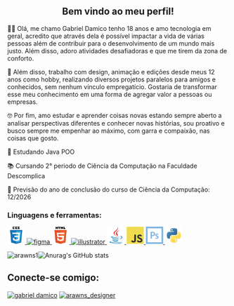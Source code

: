 <h2 align="center">Bem vindo ao meu perfil!</h2>

🙋‍♂️ Olá, me chamo Gabriel Damico tenho 18 anos e amo tecnologia em geral, acredito que através dela é possível impactar a vida de várias pessoas além de contribuir para o desenvolvimento de um mundo mais justo. Além disso, adoro atividades desafiadoras e que me tirem da zona de conforto.

🎨 Além disso, trabalho com design, animação e edições desde meus 12 anos como hobby, realizando diversos projetos paralelos para amigos e conhecidos, sem nenhum vínculo empregatício. Gostaria de transformar esse meu conhecimento em uma forma de agregar valor a pessoas ou empresas. 

🤓 Por fim, amo estudar e aprender coisas novas estando sempre aberto a analisar perspectivas diferentes e conhecer novas histórias, sou proativo e busco sempre me empenhar ao máximo, com garra e compaixão, nas coisas que gosto.

📖 Estudando Java POO

📚 Cursando 2° periodo de Ciência da Computação na Faculdade Descomplica

🔮 Previsão do ano de conclusão do curso de Ciência da Computação: 12/2026





<h3 align="left">Linguagens e ferramentas:</h3>
<p align="left"> <a href="https://www.w3schools.com/css/" target="_blank" rel="noreferrer"> <img src="https://raw.githubusercontent.com/devicons/devicon/master/icons/css3/css3-original-wordmark.svg" alt="css3" width="40" height="40"/> </a> <a href="https://www.figma.com/" target="_blank" rel="noreferrer"> <img src="https://www.vectorlogo.zone/logos/figma/figma-icon.svg" alt="figma" width="40" height="40"/> </a> <a href="https://www.w3.org/html/" target="_blank" rel="noreferrer"> <img src="https://raw.githubusercontent.com/devicons/devicon/master/icons/html5/html5-original-wordmark.svg" alt="html5" width="40" height="40"/> </a> <a href="https://www.adobe.com/in/products/illustrator.html" target="_blank" rel="noreferrer"> <img src="https://www.vectorlogo.zone/logos/adobe_illustrator/adobe_illustrator-icon.svg" alt="illustrator" width="40" height="40"/> </a> <a href="https://www.java.com" target="_blank" rel="noreferrer"> <img src="https://raw.githubusercontent.com/devicons/devicon/master/icons/java/java-original.svg" alt="java" width="40" height="40"/> </a> <a href="https://developer.mozilla.org/en-US/docs/Web/JavaScript" target="_blank" rel="noreferrer"> <img src="https://raw.githubusercontent.com/devicons/devicon/master/icons/javascript/javascript-original.svg" alt="javascript" width="40" height="40"/> </a> <a href="https://www.photoshop.com/en" target="_blank" rel="noreferrer"> <img src="https://raw.githubusercontent.com/devicons/devicon/master/icons/photoshop/photoshop-line.svg" alt="photoshop" width="40" height="40"/> </a> <a href="https://www.python.org" target="_blank" rel="noreferrer"> <img src="https://raw.githubusercontent.com/devicons/devicon/master/icons/python/python-original.svg" alt="python" width="40" height="40"/> </a> </p>

<p><img align="left" src="https://github-readme-stats.vercel.app/api/top-langs?username=arawns1&show_icons=true&locale=pt-br&layout=compact&theme=dracula" alt="arawns1" /></p>


![Anurag's GitHub stats](https://github-readme-stats.vercel.app/api?username=Arawns1&show_icons=true&theme=dracula&locale=pt-br)


<h2 align="left">Conecte-se comigo:</h2>
<p align="left">
<a href="https://linkedin.com/in/gabriel damico" target="blank"><img align="center" src="https://raw.githubusercontent.com/rahuldkjain/github-profile-readme-generator/master/src/images/icons/Social/linked-in-alt.svg" alt="gabriel damico" height="30" width="40" /></a>
<a href="https://www.behance.net/arawns_designer" target="blank"><img align="center" src="https://raw.githubusercontent.com/rahuldkjain/github-profile-readme-generator/master/src/images/icons/Social/behance.svg" alt="arawns_designer" height="30" width="40" /></a>
</p>


